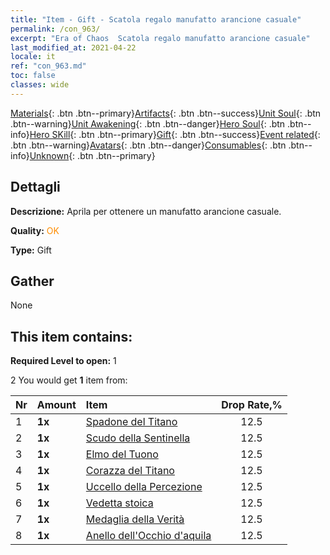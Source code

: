 ```yaml
---
title: "Item - Gift - Scatola regalo manufatto arancione casuale"
permalink: /con_963/
excerpt: "Era of Chaos  Scatola regalo manufatto arancione casuale"
last_modified_at: 2021-04-22
locale: it
ref: "con_963.md"
toc: false
classes: wide
---
```

 [Materials](/ItemsIT/){: .btn .btn--primary}[Artifacts](/ItemsIT/Artifacts/){: .btn .btn--success}[Unit Soul](/ItemsIT/UnitSoul/){: .btn .btn--warning}[Unit Awakening](/ItemsIT/UnitAwakening/){: .btn .btn--danger}[Hero Soul](/ItemsIT/HeroSoul/){: .btn .btn--info}[Hero SKill](/ItemsIT/HeroSkill/){: .btn .btn--primary}[Gift](/ItemsIT/Gift/){: .btn .btn--success}[Event related](/ItemsIT/Events/){: .btn .btn--warning}[Avatars](/ItemsIT/Avatars/){: .btn .btn--danger}[Consumables](/ItemsIT/Consumables/){: .btn .btn--info}[Unknown](/ItemsIT/Unknown/){: .btn .btn--primary}

## Dettagli
 **Descrizione:** Aprila per ottenere un manufatto arancione casuale.

 **Quality:** <span style="color: #FF8C00">OK</span>

 **Type:** Gift

## Gather

  None

## This item contains:

 **Required Level to open:** 1

 2 You would get **1** item  from:

  | Nr | Amount |     Item    | Drop Rate,% |
  |:---|:-------|:------------|:---------:|
  | 1 |  **1x** | [Spadone del Titano](/it/Items/art_156/) | 12.5 | 
  | 2 |  **1x** | [Scudo della Sentinella](/it/Items/art_157/) | 12.5 | 
  | 3 |  **1x** | [Elmo del Tuono](/it/Items/art_158/) | 12.5 | 
  | 4 |  **1x** | [Corazza del Titano](/it/Items/art_159/) | 12.5 | 
  | 5 |  **1x** | [Uccello della Percezione](/it/Items/art_132/) | 12.5 | 
  | 6 |  **1x** | [Vedetta stoica](/it/Items/art_133/) | 12.5 | 
  | 7 |  **1x** | [Medaglia della Verità](/it/Items/art_134/) | 12.5 | 
  | 8 |  **1x** | [Anello dell'Occhio d'aquila](/it/Items/art_135/) | 12.5 | 
